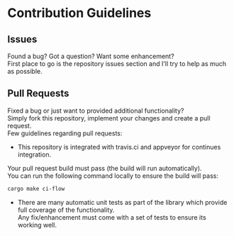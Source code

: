 # Contribution Guidelines
<!-- markdownlint-disable required-headers -->

## Issues

Found a bug? Got a question? Want some enhancement?<br>
First place to go is the repository issues section and I'll try to help as much as possible.

## Pull Requests

Fixed a bug or just want to provided additional functionality?<br>
Simply fork this repository, implement your changes and create a pull request.<br>
Few guidelines regarding pull requests:

* This repository is integrated with travis.ci and appveyor for continues integration.<br>

Your pull request build must pass (the build will run automatically).<br>
You can run the following command locally to ensure the build will pass:

````sh
cargo make ci-flow
````

* There are many automatic unit tests as part of the library which provide full coverage of the functionality.<br>Any fix/enhancement must come with a set of tests to ensure its working well.
